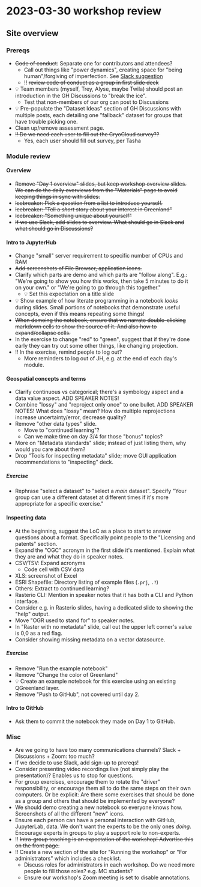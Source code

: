 # 2023-03-30 workshop review

## Site overview

### Prereqs

* ~~Code of conduct~~: Separate one for contributors and attendees?
    * Call out things like "power dynamics", creating space for "being human"/forgiving
      of imperfection. See [Slack
      suggestion](https://nsidc.slack.com/archives/CRB96FG68/p1680214782923999)
    * ‼️ ~~review code of conduct as a group in first slide deck~~
* 💡 Team members (myself, Trey, Alyse, maybe Twila) should post an introduction in the
  GH Discussions to "break the ice".
    * Test that non-members of our org can post to Discussions
* 💡 Pre-populate the "Dataset Ideas" section of GH Discussions with multiple posts,
  each detailing one "fallback" dataset for groups that have trouble picking one.
* Clean up/remove assessment page.
* ~~‼️ Do we need each user to fill out the CryoCloud survey??~~
    * Yes, each user should fill out survey, per Tasha


### Module review

#### Overview

* ~~Remove "Day 1 overview" slides, but keep workshop overview slides. We can do the daily
  overviews from the "Materials" page to avoid keeping things in sync with slides.~~
* ~~Icebreaker: Pick a question from a list to introduce yourself.~~
* ~~Icebreaker: "Tell a _short_ story about your interest in Greenland"~~
* ~~Icebreaker: "Something unique about yourself"~~
* ~~If we use Slack, add slides to overview. What should go in Slack and what should go in
  Discussions?~~


#### Intro to JupyterHub

* Change "small" server requirement to specific number of CPUs and RAM
* ~~Add screenshots of File Browser, application icons.~~
* Clarify which parts are demo and which parts are "follow along". E.g.: "We're going to
  show you how this works, then take 5 minutes to do it on your own." or "We're going
  to go through this together."
    * 💡 Set this expectation on a title slide
* 💡 Show example of how literate programming in a notebook _looks_ during slides. Small
  portions of notebooks that demonstrate useful concepts, even if this means repeating
  some things!
* ~~When demoing the notebook, ensure that we narrate double-clicking markdown cells to
  show the source of it. And also how to expand/collapse cells.~~
* In the exercise to change "red" to "green", suggest that if they're done early they
  can try out some other things, like changing projection.
* ‼️ In the exercise, remind people to log out?
  * More reminders to log out of JH, e.g. at the end of each day's module.


#### Geospatial concepts and terms

* Clarify continuous vs categorical; there's a symbology aspect and a data value aspect.
  ADD SPEAKER NOTES!
* Combine "lossy" and "reproject only once" to one bullet. ADD SPEAKER NOTES! What does
  "lossy" mean? How do multiple reprojections increase uncertainty/error, decrease
  quality?
* Remove "other data types" slide.
    * Move to "continued learning"?
    * Can we make time on day 3/4 for those "bonus" topics?
* More on "Metadata standards" slide; instead of just listing them, why would you care
  about them?
* Drop "Tools for inspecting metadata" slide; move GUI application recommendations to
  "inspecting" deck.


##### Exercise

* Rephrase "select a dataset" to "select a _main_ dataset". Specify "Your group can use
  a different dataset at different times if it's more appropriate for a specific
  exercise."


#### Inspecting data

* At the beginning, suggest the LoC as a place to start to answer questions about a
  format. Specifically point people to the "Licensing and patents" section.
* Expand the "OGC" acronym in the first slide it's mentioned. Explain what they are and
  what they do in speaker notes.
* CSV/TSV: Expand acronyms
    * Code cell with CSV data
* XLS: screenshot of Excel
* ESRI Shapefile: Directory listing of example files (`.prj`, `.?`)
* Others: Extract to continued learning?
* Rasterio CLI: Mention in speaker notes that it has both a CLI and Python interface.
* Consider e.g. in Rasterio slides, having a dedicated slide to showing the "help"
  output.
* Move "OGR used to stand for" to speaker notes.
* In "Raster with no metadata" slide, call out the upper left corner's value is 0,0 as a
  red flag.
* Consider showing missing metadata on a vector datasource.


##### Exercise

* Remove "Run the example notebook"
* Remove "Change the color of Greenland"
* 💡 Create an example notebook for this exercise using an existing QGreenland layer.
* Remove "Push to GitHub", not covered until day 2.


#### Intro to GitHub

* Ask them to commit the notebook they made on Day 1 to GitHub.


### Misc

* Are we going to have too many communications channels? Slack + Discussions + Zoom: too
  much?
* If we decide to use Slack, add sign-up to prereqs!
* Consider presenting video recordings live (not simply play the presentation)? Enables
  us to stop for questions.
* For group exercises, encourage them to rotate the "driver" responsibility, or
  encourage them all to do the same steps on their own computers. Or be explicit: Are
  there some exercises that should be done as a group and others that should be
  implemented by everyone?
* We should demo creating a new notebook so everyone knows how. Screenshots of all the
  different "new" icons.
* Ensure each person can have a personal interaction with GitHub, JupyterLab, data. We
  don't want the experts to be the only ones _doing_. Encourage experts in groups to
  play a support role to non-experts.
* ‼️ ~~Intra-group teaching is an expectation of the workshop! Advertise this on the front
  page.~~
* ‼️ Create a new section of the site for "Running the workshop" or "For
  administrators" which includes a checklist.
    * Discuss roles for administrators in each workshop. Do we need more people to
      fill those roles? e.g. MC students?
    * Ensure our workshop's Zoom meeting is set to disable annotations.
